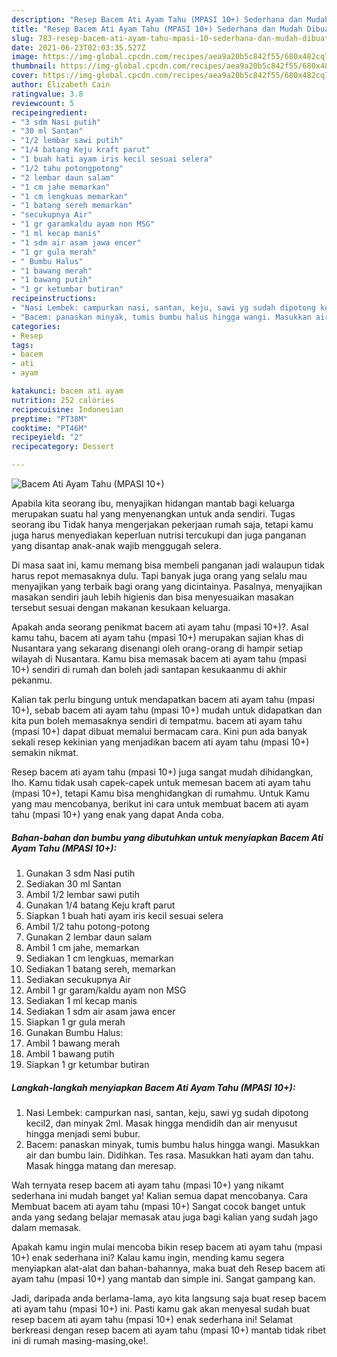 ```yaml
---
description: "Resep Bacem Ati Ayam Tahu (MPASI 10+) Sederhana dan Mudah Dibuat"
title: "Resep Bacem Ati Ayam Tahu (MPASI 10+) Sederhana dan Mudah Dibuat"
slug: 783-resep-bacem-ati-ayam-tahu-mpasi-10-sederhana-dan-mudah-dibuat
date: 2021-06-23T02:03:35.527Z
image: https://img-global.cpcdn.com/recipes/aea9a20b5c842f55/680x482cq70/bacem-ati-ayam-tahu-mpasi-10-foto-resep-utama.jpg
thumbnail: https://img-global.cpcdn.com/recipes/aea9a20b5c842f55/680x482cq70/bacem-ati-ayam-tahu-mpasi-10-foto-resep-utama.jpg
cover: https://img-global.cpcdn.com/recipes/aea9a20b5c842f55/680x482cq70/bacem-ati-ayam-tahu-mpasi-10-foto-resep-utama.jpg
author: Elizabeth Cain
ratingvalue: 3.8
reviewcount: 5
recipeingredient:
- "3 sdm Nasi putih"
- "30 ml Santan"
- "1/2 lembar sawi putih"
- "1/4 batang Keju kraft parut"
- "1 buah hati ayam iris kecil sesuai selera"
- "1/2 tahu potongpotong"
- "2 lembar daun salam"
- "1 cm jahe memarkan"
- "1 cm lengkuas memarkan"
- "1 batang sereh memarkan"
- "secukupnya Air"
- "1 gr garamkaldu ayam non MSG"
- "1 ml kecap manis"
- "1 sdm air asam jawa encer"
- "1 gr gula merah"
- " Bumbu Halus"
- "1 bawang merah"
- "1 bawang putih"
- "1 gr ketumbar butiran"
recipeinstructions:
- "Nasi Lembek: campurkan nasi, santan, keju, sawi yg sudah dipotong kecil2, dan minyak 2ml. Masak hingga mendidih dan air menyusut hingga menjadi semi bubur."
- "Bacem: panaskan minyak, tumis bumbu halus hingga wangi. Masukkan air dan bumbu lain. Didihkan. Tes rasa. Masukkan hati ayam dan tahu. Masak hingga matang dan meresap."
categories:
- Resep
tags:
- bacem
- ati
- ayam

katakunci: bacem ati ayam 
nutrition: 252 calories
recipecuisine: Indonesian
preptime: "PT38M"
cooktime: "PT46M"
recipeyield: "2"
recipecategory: Dessert

---
```



![Bacem Ati Ayam Tahu (MPASI 10+)](https://img-global.cpcdn.com/recipes/aea9a20b5c842f55/680x482cq70/bacem-ati-ayam-tahu-mpasi-10-foto-resep-utama.jpg)

Apabila kita seorang ibu, menyajikan hidangan mantab bagi keluarga merupakan suatu hal yang menyenangkan untuk anda sendiri. Tugas seorang ibu Tidak hanya mengerjakan pekerjaan rumah saja, tetapi kamu juga harus menyediakan keperluan nutrisi tercukupi dan juga panganan yang disantap anak-anak wajib menggugah selera.

Di masa  saat ini, kamu memang bisa membeli panganan jadi walaupun tidak harus repot memasaknya dulu. Tapi banyak juga orang yang selalu mau menyajikan yang terbaik bagi orang yang dicintainya. Pasalnya, menyajikan masakan sendiri jauh lebih higienis dan bisa menyesuaikan masakan tersebut sesuai dengan makanan kesukaan keluarga. 



Apakah anda seorang penikmat bacem ati ayam tahu (mpasi 10+)?. Asal kamu tahu, bacem ati ayam tahu (mpasi 10+) merupakan sajian khas di Nusantara yang sekarang disenangi oleh orang-orang di hampir setiap wilayah di Nusantara. Kamu bisa memasak bacem ati ayam tahu (mpasi 10+) sendiri di rumah dan boleh jadi santapan kesukaanmu di akhir pekanmu.

Kalian tak perlu bingung untuk mendapatkan bacem ati ayam tahu (mpasi 10+), sebab bacem ati ayam tahu (mpasi 10+) mudah untuk didapatkan dan kita pun boleh memasaknya sendiri di tempatmu. bacem ati ayam tahu (mpasi 10+) dapat dibuat memalui bermacam cara. Kini pun ada banyak sekali resep kekinian yang menjadikan bacem ati ayam tahu (mpasi 10+) semakin nikmat.

Resep bacem ati ayam tahu (mpasi 10+) juga sangat mudah dihidangkan, lho. Kamu tidak usah capek-capek untuk memesan bacem ati ayam tahu (mpasi 10+), tetapi Kamu bisa menghidangkan di rumahmu. Untuk Kamu yang mau mencobanya, berikut ini cara untuk membuat bacem ati ayam tahu (mpasi 10+) yang enak yang dapat Anda coba.

<!--inarticleads1-->

##### Bahan-bahan dan bumbu yang dibutuhkan untuk menyiapkan Bacem Ati Ayam Tahu (MPASI 10+):

1. Gunakan 3 sdm Nasi putih
1. Sediakan 30 ml Santan
1. Ambil 1/2 lembar sawi putih
1. Gunakan 1/4 batang Keju kraft parut
1. Siapkan 1 buah hati ayam iris kecil sesuai selera
1. Ambil 1/2 tahu potong-potong
1. Gunakan 2 lembar daun salam
1. Ambil 1 cm jahe, memarkan
1. Sediakan 1 cm lengkuas, memarkan
1. Sediakan 1 batang sereh, memarkan
1. Sediakan secukupnya Air
1. Ambil 1 gr garam/kaldu ayam non MSG
1. Sediakan 1 ml kecap manis
1. Sediakan 1 sdm air asam jawa encer
1. Siapkan 1 gr gula merah
1. Gunakan  Bumbu Halus:
1. Ambil 1 bawang merah
1. Ambil 1 bawang putih
1. Siapkan 1 gr ketumbar butiran




<!--inarticleads2-->

##### Langkah-langkah menyiapkan Bacem Ati Ayam Tahu (MPASI 10+):

1. Nasi Lembek: campurkan nasi, santan, keju, sawi yg sudah dipotong kecil2, dan minyak 2ml. Masak hingga mendidih dan air menyusut hingga menjadi semi bubur.
1. Bacem: panaskan minyak, tumis bumbu halus hingga wangi. Masukkan air dan bumbu lain. Didihkan. Tes rasa. Masukkan hati ayam dan tahu. Masak hingga matang dan meresap.




Wah ternyata resep bacem ati ayam tahu (mpasi 10+) yang nikamt sederhana ini mudah banget ya! Kalian semua dapat mencobanya. Cara Membuat bacem ati ayam tahu (mpasi 10+) Sangat cocok banget untuk anda yang sedang belajar memasak atau juga bagi kalian yang sudah jago dalam memasak.

Apakah kamu ingin mulai mencoba bikin resep bacem ati ayam tahu (mpasi 10+) enak sederhana ini? Kalau kamu ingin, mending kamu segera menyiapkan alat-alat dan bahan-bahannya, maka buat deh Resep bacem ati ayam tahu (mpasi 10+) yang mantab dan simple ini. Sangat gampang kan. 

Jadi, daripada anda berlama-lama, ayo kita langsung saja buat resep bacem ati ayam tahu (mpasi 10+) ini. Pasti kamu gak akan menyesal sudah buat resep bacem ati ayam tahu (mpasi 10+) enak sederhana ini! Selamat berkreasi dengan resep bacem ati ayam tahu (mpasi 10+) mantab tidak ribet ini di rumah masing-masing,oke!.

